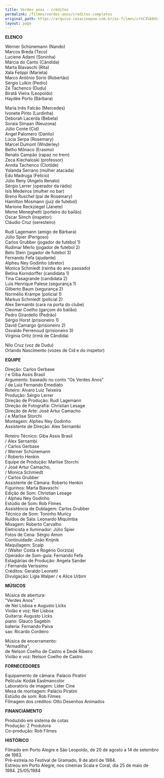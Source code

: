 ```yaml
---
title: Verdes anos - créditos
permalink: /filmes/verdes-anos/creditos-completos
original_path: https://arquivo.casacinepoa.com.br/os-filmes/cr%C3%A9ditos/verdes-anos.html
layout: page
---
```

**ELENCO**

Werner Schünemann (Nando)\
Marcos Breda (Teco)\
Luciene Adami (Soninha)\
Márcia do Canto (Cândida)\
Marta Biavaschi (Rita)\
Xala Felippi (Marieta)\
Marco Antônio Sorio (Robertão)\
Sérgio Lulkin (Pedro)\
Zé Tachenco (Dudu)\
Biratã Vieira (Leopoldo)\
Haydée Porto (Bárbara)

Maria Inês Falcão (Mercedes)\
Ivonete Pinto (Lurdinha)\
Deborah Lacerda (Bebela)\
Soraia Simaan (Neuzona)\
Júlio Conte (Cid)\
Angel Palomero (Danilo)\
Lúcia Serpa (Rosemary)\
Marcel Dumont (Wnderley)\
Betho Mônaco (Erasmo)\
Renato Campão (rapaz no trem)\
Zeca Kiechaloski (professor)\
Annita Tachenco (Clotilde)\
Yolanda Serrano (mulher atacada)\
Edu Madruga (Felício)\
Júlio Reny (Angelo Renato)\
Sérgio Lerrer (operador da rádio)\
Isis Medeiros (mulher no bar)\
Breno Ruschel (pai de Rosemary)\
Hamilton Mosmann (juiz de futebol)\
Marione Reckziegel (Janete)\
Meme Meneghetti (porteiro do bailão)\
Oscar Simch (inspetor)\
Cláudio Cruz (seresteiro)

Rudi Lagemann (amigo de Bárbara)\
Júlio Spier (Perigoso)\
Carlos Grubber (jogador de futebol 1)\
Rudimar Merlo (jogador de futebol 2)\
Beto Stein (jogador de futebol 3)\
Fernando Fefa (ajudante)\
Alpheu Ney Godinho (diretor)\
Monica Schmiedt (rainha do ano passado)\
Betina Korndorffer (candidata 1)\
Tina Casagrande (candidata 2)\
Luis Henrique Palese (segurança 1)\
Gilberto Baum (segurança 2)\
Normélio Krampe (policial 1)\
Markus Schmiedt (policial 2)\
Alex Sernambi (cara na porta do clube)\
Cleomar Coelho (garçom do bailão)\
Pedro Girardello (Pedrão)\
Sérgio Horst (prisioneiro 1)\
David Camargo (prisioneiro 2)\
Osvaldo Perrenoud (prisioneiro 3)\
Virginia Ortiz (irmã de Cândida)

Nilo Cruz (voz de Dudu)\
Orlando Nascimento (vozes de Cid e do inspetor)

**EQUIPE**

Direção: Carlos Gerbase\
/ e Giba Assis Brasil\
Argumento: baseado no conto "Os Verdes Anos"\
/ de Luiz Fernando Emediato\
Roteiro: Alvaro Luiz Teixeira\
Produção: Sérgio Lerrer\
Direção de Produção: Rudi Lagemann\
Direção de Fotografia: Christian Lesage\
Direção de Arte: José Artur Camacho\
/ e Marlise Storchi\
Montagem: Alpheu Ney Godinho\
Assistente de Direção: Alex Sernambi

Roteiro Técnico: Giba Assis Brasil\
/ Alex Sernambi\
/ Carlos Gerbase\
/ Werner Schünemann\
/ Roberto Henkin\
Equipe de Produção: Marlise Storchi\
/ José Artur Camacho,\
/ Monica Schmiedt\
/ Carlos Grubber\
Assistente de Câmara: Roberto Henkin\
Figurinos: Marta Biavaschi\
Edição de Som: Christian Lesage\
/ Alpheu Ney Godinho\
Estúdio de Som: Rob Filmes\
Assistência de Dublagem: Carlos Grubber\
Técnico de Som: Toninho Muricy\
Ruídos de Sala: Leonardo Miquimba\
Mixagem: Roberto Carvalho\
Eletricista e Iluminador: Júlio Spier\
Fotos de Cena: Sérgio Amon\
Continuidade: João Knijnik\
Maquilagem: Scalp\
/ (Walter Costa e Rogério Gorziza)\
Operador de Som-guia: Fernando Fefa\
Estagiárias de Produção: Angela Sander\
/ Fernanda Verissimo\
Créditos: Geraldo Leonetti\
Divulgação: Ligia Walper / e Alice Urbim

**MÚSICOS**

Música de abertura:\
"Verdes Anos"\
de Nei Lisboa e Augusto Licks\
Violão e voz: Nei Lisboa\
Guitarra: Augusto Licks\
piano: Glauco Sagebin\
bateria: Fernando Paiva\
sax: Ricardo Cordeiro

Música de encerramento:\
"Armadilha",\
de Nelson Coelho de Castro e Dedé Ribeiro\
Violão e voz: Nelson Coelho de Castro

**FORNECEDORES**

Equipamento de câmara: Palácio Piratini\
Película: Kodak Eastmancolor\
Laboratório de imagem: Líder Cine\
Mesa de montagem: Palácio Piratini\
Estúdio de som: Rob Filmes\
Filmagem dos créditos: Otto Desenhos Animados

**FINANCIAMENTO**

Produzido em sistema de cotas\
Produção: Z Produtora\
Co-produção: Rob Filmes

**HISTÓRICO**

Filmado em Porto Alegre e São Leopoldo, de 20 de agosto a 14 de setembro de 1983.\
Pré-estreia no Festival de Gramado, 9 de abril de 1984.\
Estreou em Porto Alegre, nos cinemas Scala e Coral, dia 25 de maio de 1984. 25/05/1984